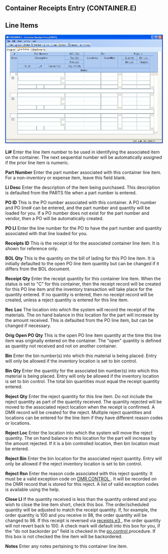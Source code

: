 ##  Container Receipts Entry (CONTAINER.E)

<PageHeader />

##  Line Items

![](./CONTAINER-E-2.jpg)

**Li#** Enter the line item number to be used in identifying the associated
item on the container. The next sequential number will be automatically
assigned if the prior line item is numeric.  
  
**Part Number** Enter the part number associated with this container line
item. For a non-inventory or expense item, leave this field blank.  
  
**Li Desc** Enter the description of the item being purchased. This
description is defaulted from the PARTS file when a part number is entered.  
  
**PO ID** This is the PO number associated with this container. A PO number
and PO line# can be entered, and the part number and quantity will be loaded
for you. If a PO number does not exist for the part number and vendor, then a
PO will be automatically created.  
  
**PO LI** Enter the line number for the PO to have the part number and
quantity associated with that line loaded for you.  
  
**Receipts ID** This is the receipt id for the associated container line item.
It is shown for reference only.  
  
**BOL Qty** This is the quantity on the bill of lading for this PO line item.
It is initially defaulted to the open PO line item quantity but can be changed
if it differs from the BOL document.  
  
**Receipt Qty** Enter the receipt quantity for this container line item. When
the status is set to "C" for this container, then the receipt record will be
created for this PO line item and the inventory transaction will take place
for the quantity entered. If no quantity is entered, then no receipt record
will be created, unless a reject quantity is entered for this line item.  
  
**Rec Loc** The location into which the system will record the receipt of the
materials. The on hand balance in this location for the part will increase by
the amount received. This is defaulted from the PO line item, but can be
changed if necessary.  
  
**Orig Open PO Qty** This is the open PO line item quantity at the time this
line item was originally entered on the container. The "open" quantity is
defined as quantity not received and not on another container.  
  
**Bin** Enter the bin number(s) into which this material is being placed.
Entry will only be allowed if the inventory location is set to bin control.  
  
**Bin Qty** Enter the quantity for the associated bin number(s) into which
this material is being placed. Entry will only be allowed if the inventory
location is set to bin control. The total bin quantities must equal the
receipt quantity entered.  
  
**Reject Qty** Enter the reject quantity for this line item. Do not include
the reject quantity as part of the quantity received. The quantity rejected
will be moved to the associated reject location when the receipt is confirmed.
A DMR record will be created for the reject. Multiple reject quantities and
locations can be entered for the line item if they have different reason codes
or locations.  
  
**Reject Loc** Enter the location into which the system will move the reject
quantity. The on hand balance in this location for the part will increase by
the amount rejected. If it is a bin controlled location, then bin location
must be entered.  
  
**Reject Bin** Enter the bin location for the associated reject quantity.
Entry will only be allowed if the reject inventory location is set to bin
control.  
  
**Reject Rsn** Enter the reason code associated with this reject quantity. It must be a valid exception code on [ DMR.CONTROL ](../../DMR-CONTROL/README.md) . It will be recorded on the DMR record that is stored for this reject. A list of valid exception codes is available using the help.   
  
**Close LI** If the quantity received is less than the quantity ordered and you wish to close the line item short, check this box. The order/scheduled quantity will be adjusted to match the receipt quantity. If, for example, the order quantity is 100 and you receive in 98, the order quantity will be changed to 98. If this receipt is reversed via [ receipts.e3 ](../../RECEIPTS-E3/README.md) , the order quantity will not revert back to 100. A check mark will default into this box for you, if the "do not backorder po" field is checked in the [ po.control ](../../PO-CONTROL/README.md) procedure. If this box is not checked the line item will be backordered.   
  
**Notes** Enter any notes pertaining to this container line item.  
  
  
<badge text= "Version 8.10.57" vertical="middle" />

<PageFooter />